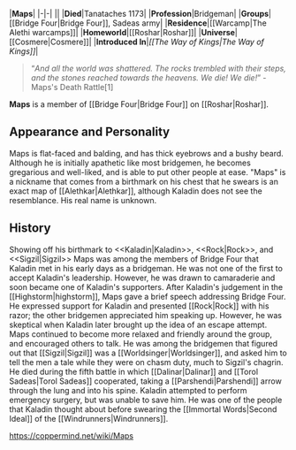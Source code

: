 |**Maps**|
|-|-|
||
|**Died**|Tanataches 1173|
|**Profession**|Bridgeman|
|**Groups**|[[Bridge Four\|Bridge Four]], Sadeas army|
|**Residence**|[[Warcamp\|The Alethi warcamps]]|
|**Homeworld**|[[Roshar\|Roshar]]|
|**Universe**|[[Cosmere\|Cosmere]]|
|**Introduced In**|*[[The Way of Kings\|The Way of Kings]]*|

>“*And all the world was shattered. The rocks trembled with their steps, and the stones reached towards the heavens. We die! We die!*”
\-Maps's Death Rattle[1]


**Maps** is a member of [[Bridge Four\|Bridge Four]] on [[Roshar\|Roshar]].

## Appearance and Personality
Maps is flat-faced and balding, and has thick eyebrows and a bushy beard. Although he is initially apathetic like most bridgemen, he becomes gregarious and well-liked, and is able to put other people at ease.
"Maps" is a nickname that comes from a birthmark on his chest that he swears is an exact map of [[Alethkar\|Alethkar]], although Kaladin does not see the resemblance. His real name is unknown.

## History
  Showing off his birthmark to <<Kaladin\|Kaladin>>, <<Rock\|Rock>>, and <<Sigzil\|Sigzil>>
Maps was among the members of Bridge Four that Kaladin met in his early days as a bridgeman. He was not one of the first to accept Kaladin's leadership. However, he was drawn to camaraderie and soon became one of Kaladin's supporters. After Kaladin's judgement in the [[Highstorm\|highstorm]], Maps gave a brief speech addressing Bridge Four. He expressed support for Kaladin and presented [[Rock\|Rock]] with his razor; the other bridgemen appreciated him speaking up. However, he was skeptical when Kaladin later brought up the idea of an escape attempt.
Maps continued to become more relaxed and friendly around the group, and encouraged others to talk. He was among the bridgemen that figured out that [[Sigzil\|Sigzil]] was a [[Worldsinger\|Worldsinger]], and asked him to tell the men a tale while they were on chasm duty, much to Sigzil's chagrin.
He died during the fifth battle in which [[Dalinar\|Dalinar]] and [[Torol Sadeas\|Torol Sadeas]] cooperated, taking a [[Parshendi\|Parshendi]] arrow through the lung and into his spine. Kaladin attempted to perform emergency surgery, but was unable to save him. He was one of the people that Kaladin thought about before swearing the [[Immortal Words\|Second Ideal]] of the [[Windrunners\|Windrunners]].



https://coppermind.net/wiki/Maps